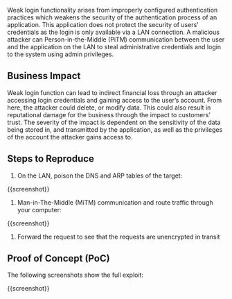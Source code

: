 Weak login functionality arises from improperly configured authentication practices which weakens the security of the authentication process of an application. This application does not protect the security of users’ credentials as the login is only available via a LAN connection. A malicious attacker can Person-in-the-Middle (PiTM) communication between the user and the application on the LAN to steal administrative credentials and login to the system using admin privileges.

## Business Impact

Weak login function can lead to indirect financial loss through an attacker accessing login credentials and gaining access to the user’s account. From here, the attacker could delete, or modify data. This could also result in reputational damage for the business through the impact to customers’ trust. The severity of the impact is dependent on the sensitivity of the data being stored in, and transmitted by the application, as well as the privileges of the account the attacker gains access to.

## Steps to Reproduce

1. On the LAN, poison the DNS and ARP tables of the target:

{{screenshot}}

1. Man-in-The-Middle (MiTM) communication and route traffic through your computer:

{{screenshot}}

1. Forward the request to see that the requests are unencrypted in transit

## Proof of Concept (PoC)

The following screenshots show the full exploit:

{{screenshot}}
